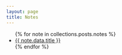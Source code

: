 ```yaml
---
layout: page
title: Notes
---
```


<ul>
  {% for note in collections.posts.notes %}
    <li>
      <a href="{{ note.relative_url }}">{{ note.data.title }}</a>
    </li>
  {% endfor %}
</ul>
